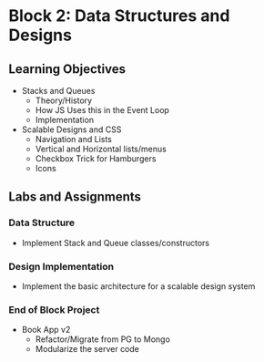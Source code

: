 # Block 2: Data Structures and Designs

## Learning Objectives
* Stacks and Queues
  * Theory/History
  * How JS Uses this in the Event Loop
  * Implementation
* Scalable Designs and CSS
  * Navigation and Lists
  * Vertical and Horizontal lists/menus
  * Checkbox Trick for Hamburgers
  * Icons

## Labs and Assignments

### Data Structure
* Implement Stack and Queue classes/constructors

### Design Implementation
* Implement the basic architecture for a scalable design system

### End of Block Project
* Book App v2
  * Refactor/Migrate from PG to Mongo
  * Modularize the server code
